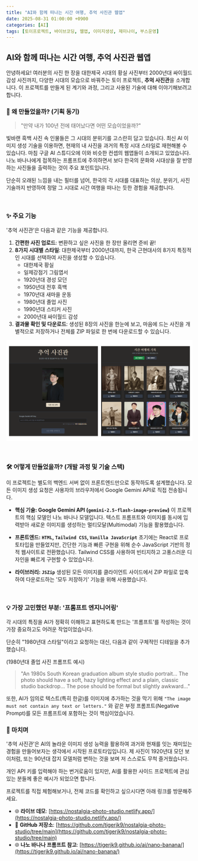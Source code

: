 ```yaml
---
title: "AI와 함께 떠나는 시간 여행, 추억 사진관 웹앱"
date: 2025-08-31 01:00:00 +0900
categories: [AI]
tags: [토이프로젝트, 바이브코딩, 웹앱, 이미지생성, 제미나이, 부스운영]
---
```


## AI와 함께 떠나는 시간 여행, 추억 사진관 웹앱

안녕하세요! 여러분의 사진 한 장을 대한제국 시대의 황실 사진부터 2000년대 싸이월드 감성 사진까지, 다양한 시대의 모습으로 바꿔주는 토이 프로젝트, **추억 사진관**을 소개합니다. 
이 프로젝트를 만들게 된 계기와 과정, 그리고 사용된 기술에 대해 이야기해보려고 합니다.


### 🤔 왜 만들었을까? (기획 동기)

> "만약 내가 100년 전에 태어났다면 어떤 모습이었을까?"

빛바랜 흑백 사진 속 인물들은 그 시대의 분위기를 고스란히 담고 있습니다. 최신 AI 이미지 생성 기술을 이용하면, 현재의 내 사진을 과거의 특정 시대 스타일로 재현해볼 수 있습니다. 마침 구글 AI 스튜디오에 이와 비슷한 컨셉의 웹앱들이 소개되고 있었습니다. 나노 바나나에게 접목하는 프롬프트에 주의하면서 보다 한국의 문화와 시대상을 잘 반영하는 사진들을 출력하는 것이 주요 포인트입니다. 

단순히 오래된 느낌을 내는 필터를 넘어, 한국의 각 시대를 대표하는 의상, 분위기, 사진 기술까지 반영하여 정말 그 시대로 시간 여행을 떠나는 듯한 경험을 제공합니다.

<br>

### ✨ 주요 기능

'추억 사진관'은 다음과 같은 기능을 제공합니다.

1.  **간편한 사진 업로드**: 변환하고 싶은 사진을 한 장만 올리면 준비 끝!
2.  **8가지 시대별 스타일**: 대한제국부터 2000년대까지, 한국 근현대사의 8가지 특징적인 시대를 선택하여 사진을 생성할 수 있습니다.
    * 대한제국 황실
    * 일제강점기 그림엽서
    * 1920년대 경성 모던
    * 1950년대 전후 흑백
    * 1970년대 새마을 운동
    * 1980년대 졸업 사진
    * 1990년대 스티커 사진
    * 2000년대 싸이월드 감성
3.  **결과물 확인 및 다운로드**: 생성된 8장의 사진을 한눈에 보고, 마음에 드는 사진을 개별적으로 저장하거나 전체를 ZIP 파일로 한 번에 다운로드할 수 있습니다.

![원본 사진과 변환된 사진 비교](/assets/comparison.png)

<br>

### 🛠️ 어떻게 만들었을까? (개발 과정 및 기술 스택)

이 프로젝트는 별도의 백엔드 서버 없이 프론트엔드만으로 동작하도록 설계했습니다. 모든 이미지 생성 요청은 사용자의 브라우저에서 Google Gemini API로 직접 전송됩니다.

* **핵심 기술: Google Gemini API (`gemini-2.5-flash-image-preview`)**
    이 프로젝트의 핵심 모델인 나노 바나나 모델입니다. 텍스트 프롬프트와 이미지를 동시에 입력받아 새로운 이미지를 생성하는 멀티모달(Multimodal) 기능을 활용했습니다.

* **프론트엔드: `HTML`, `Tailwind CSS`, `Vanilla JavaScript`**
    초기에는 React로 프로토타입을 만들었지만, 간단한 기능과 빠른 구현을 위해 순수 JavaScript 기반의 정적 웹사이트로 전환했습니다. Tailwind CSS를 사용하여 빈티지하고 고풍스러운 디자인을 빠르게 구현할 수 있었습니다.

* **라이브러리: `JSZip`**
    생성된 모든 이미지를 클라이언트 사이드에서 ZIP 파일로 압축하여 다운로드하는 '모두 저장하기' 기능을 위해 사용했습니다.

<br>

### 💡 가장 고민했던 부분: '프롬프트 엔지니어링'

각 시대의 특징을 AI가 정확히 이해하고 표현하도록 만드는 '프롬프트'를 작성하는 것이 가장 중요하고도 어려운 작업이었습니다.

단순히 "1980년대 스타일"이라고 요청하는 대신, 다음과 같이 구체적인 디테일을 추가했습니다.

(1980년대 졸업 사진 프롬프트 예시)
> "An 1980s South Korean graduation album style studio portrait... The photo should have a soft, hazy lighting effect and a plain, classic studio backdrop... The pose should be formal but slightly awkward..."

또한, AI가 임의로 텍스트(특히 한글)를 이미지에 추가하는 것을 막기 위해 `"The image must not contain any text or letters."` 와 같은 부정 프롬프트(Negative Prompt)를 모든 프롬프트에 포함하는 것이 핵심이었습니다.


### 🚀 마치며

'추억 사진관'은 AI의 놀라운 이미지 생성 능력을 활용하여 과거와 현재를 잇는 재미있는 경험을 만들어보자는 생각에서 시작된 프로토타입입니다. 제 사진이 1920년대 모던 보이처럼, 또는 90년대 잡지 모델처럼 변하는 것을 보며 저 스스로도 무척 즐거웠습니다.

개인 API 키를 입력해야 하는 번거로움이 있지만, AI를 활용한 사이드 프로젝트에 관심 있는 분들께 좋은 예시가 되었으면 합니다.

프로젝트를 직접 체험해보거나, 전체 코드를 확인하고 싶으시다면 아래 링크를 방문해주세요. 

* 🌐 **라이브 데모**: [https://nostalgia-photo-studio.netlify.app/](https://nostalgia-photo-studio.netlify.app/)
* 🔗 **GitHub 저장소**: [https://github.com/tigerjk9/nostalgia-photo-studio/tree/main](https://github.com/tigerjk9/nostalgia-photo-studio/tree/main)
* 🌐 **나노 바나나 프롬프트 참고**: [https://tigerjk9.github.io/ai/nano-banana/](https://tigerjk9.github.io/ai/nano-banana/)
